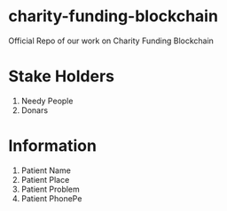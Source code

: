 # charity-funding-blockchain
Official Repo of our work on Charity Funding Blockchain

# Stake Holders
1. Needy People
2. Donars

# Information
1. Patient Name
2. Patient Place
3. Patient Problem
4. Patient PhonePe


